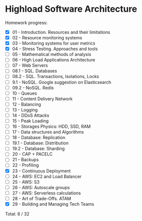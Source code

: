 # Highload Software Architecture

Homework progress:

- [x] 01 - Introduction. Resources and their limitations
- [x] 02 - Resource monitoring systems
- [x] 03 - Monitoring systems for user metrics
- [x] 04 - Stress Testing. Approaches and tools
- [ ] 05 - Mathematical methods of analysis
- [ ] 06 - High Load Applications Architecture
- [ ] 07 - Web Servers
- [ ] 08.1 - SQL. Databases
- [ ] 08.2 - SQL. Transactions, Isolations, Locks
- [ ] 9.1 - NoSQL. Google suggestion on Elasticsearch
- [ ] 09.2 - NoSQL. Redis
- [ ] 10 - Queues
- [ ] 11 - Content Delivery Network
- [ ] 12 - Balancing
- [ ] 13 - Logging
- [ ] 14 - DDoS Attacks
- [ ] 15 - Peak Loading
- [ ] 16 - Storages Physics: HDD, SSD, RAM
- [ ] 17 - Data structures and Algorithms
- [ ] 18 - Database: Replication
- [ ] 19.1 - Database: Distribution
- [ ] 19.2 - Database: Sharding
- [ ] 20 - CAP + PACELC
- [ ] 21 - Backups
- [ ] 22 - Profiling
- [x] 23 - Continuous Deployment
- [ ] 24 - AWS: EC2 and Load Balancer
- [ ] 25 - AWS: S3
- [ ] 26 - AWS: Autoscale groups
- [ ] 27 - AWS: Serverless calculations
- [ ] 28 - Art of Trade-Offs. ATAM
- [x] 29 - Building and Managing Tech Teams

Total: 6 / 32